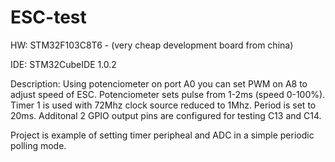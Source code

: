 # ESC-test

HW: STM32F103C8T6 - (very cheap development board from china) 

IDE: STM32CubeIDE 1.0.2

Description:
Using potenciometer on port A0 you can set PWM on A8 to adjust speed of ESC. Potenciometer sets pulse from 1-2ms (speed 0-100%).
Timer 1 is used with 72Mhz clock source reduced to 1Mhz. Period is set to 20ms.
Additonal 2 GPIO output pins are configured for testing C13 and C14.

Project is example of setting timer peripheal and ADC in a simple periodic polling mode. 
